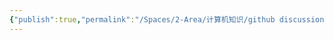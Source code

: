 ```yaml
---
{"publish":true,"permalink":"/Spaces/2-Area/计算机知识/github discussion.md","created":"2025-07-29T23:04:12.339+08:00","modified":"2025-07-29T23:04:12.341+08:00","cssclasses":""}
---
```


